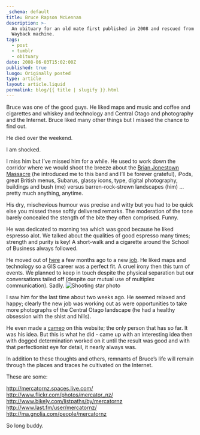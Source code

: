 ```yaml
---
_schema: default
title: Bruce Rapson McLennan
description: >-
  An obituary for an old mate first published in 2008 and rescued from the
  Wayback machine.
tags:
  - post
  - tumblr
  - obituary
date: 2008-06-03T15:02:00Z
published: true
luogo: Originally posted
type: article
layout: article.liquid
permalink: blog/{{ title | slugify }}.html
---
```

Bruce was one of the good guys. He liked maps and music and coffee and cigarettes and whiskey and technology and Central Otago and photography and the Internet. Bruce liked many other things but I missed the chance to find out.

He died over the weekend.

I am shocked.

I miss him but I’ve missed him for a while. He used to work down the corridor where we would shoot the breeze about the <a target="_blank" href="http://www.brianjonestownmassacre.com/">Brian Jonestown Massacre</a> (he introduced me to this band and I’ll be forever grateful), iPods, great British menus, Subarus, glassy icons, type, digital photography, buildings and bush (me) versus barren-rock-strewn landscapes (him) … pretty much anything, anytime.

His dry, mischevious humour was precise and witty but you had to be quick else you missed these softly delivered remarks. The moderation of the tone barely concealed the stength of the bite they often comprised. Funny.

He was dedicated to morning tea which was good because he liked espresso alot. We talked about the qualities of good espresso many times; strength and purity is key! A short-walk and a cigarette around the School of Business always followed.

He moved out of <a target="_blank" href="http://www.otago.ac.nz/">here</a> a few months ago to a new <a target="_blank" href="http://www.agresearch.co.nz/">job</a>. He liked maps and technology so a GIS career was a perfect fit. A cruel irony then this turn of events. We planned to keep in touch despite the physical separation but our conversations tailed off (despite our mutual use of multiplex communication). Sadly. <img src="/img/mclennan.jpg" alt="Shooting star photo"/>

I saw him for the last time about two weeks ago. He seemed relaxed and happy; clearly the new job was working out as were opportunities to take more photographs of the Central Otago landscape (he had a healthy obsession with the shist and hills).

He even made a <a target="_blank" rel="noopener" href="https://web.archive.org/web/20080606025442/http://socialspacestation.com/post/21527175/neogeography-say-what-now">cameo</a> on this website; the only person that has so far. It was his idea. But this is what he did - came up with an interesting idea then with dogged determination worked on it until the result was good and with that perfectionist eye for detail, it nearly always was.

In addition to these thoughts and others, remnants of Bruce’s life will remain through the places and traces he cultivated on the Internet.

These are some:

<a target="_blank" rel="noopener" href="http://mercatornz.spaces.live.com/">http://mercatornz.spaces.live.com/</a><br><a target="_blank" rel="noopener" href="http://www.flickr.com/photos/mercator_nz/">http://www.flickr.com/photos/mercator_nz/</a><br><a target="_blank" rel="noopener" href="https://whttp://www.bikely.com/listpaths/by/mercatornz">http://www.bikely.com/listpaths/by/mercatornz</a><br><a target="_blank" rel="noopener" href="https://web.http://www.last.fm/user/mercatornz/">http://www.last.fm/user/mercatornz/</a><br><a target="_blank" rel="noopener" href="http://ma.gnolia.com/people/mercatornz">http://ma.gnolia.com/people/mercatornz</a>

So long buddy.
